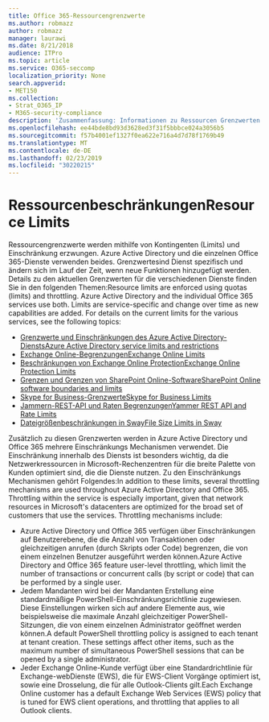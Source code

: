 ```yaml
---
title: Office 365-Ressourcengrenzwerte
ms.author: robmazz
author: robmazz
manager: laurawi
ms.date: 8/21/2018
audience: ITPro
ms.topic: article
ms.service: O365-seccomp
localization_priority: None
search.appverid:
- MET150
ms.collection:
- Strat_O365_IP
- M365-security-compliance
description: 'Zusammenfassung: Informationen zu Ressourcen Grenzwerten für die verschiedenen Anwendungen in Office 365.'
ms.openlocfilehash: ee44bde8bd93d3628ed3f31f5bbbce024a3056b5
ms.sourcegitcommit: f57b4001ef1327f0ea622e716a4d7d78f1769b49
ms.translationtype: MT
ms.contentlocale: de-DE
ms.lasthandoff: 02/23/2019
ms.locfileid: "30220215"
---
```

# <a name="resource-limits"></a><span data-ttu-id="fecb3-103">Ressourcenbeschränkungen</span><span class="sxs-lookup"><span data-stu-id="fecb3-103">Resource Limits</span></span>

<span data-ttu-id="fecb3-p101">Ressourcengrenzwerte werden mithilfe von Kontingenten (Limits) und Einschränkung erzwungen. Azure Active Directory und die einzelnen Office 365-Dienste verwenden beides. Grenzwertesind Dienst spezifisch und ändern sich im Lauf der Zeit, wenn neue Funktionen hinzugefügt werden. Details zu den aktuellen Grenzwerten für die verschiedenen Dienste finden Sie in den folgenden Themen:</span><span class="sxs-lookup"><span data-stu-id="fecb3-p101">Resource limits are enforced using quotas (limits) and throttling. Azure Active Directory and the individual Office 365 services use both. Limits are service-specific and change over time as new capabilities are added. For details on the current limits for the various services, see the following topics:</span></span>
- [<span data-ttu-id="fecb3-108">Grenzwerte und Einschränkungen des Azure Active Directory-Diensts</span><span class="sxs-lookup"><span data-stu-id="fecb3-108">Azure Active Directory service limits and restrictions</span></span>](https://msdn.microsoft.com/en-us/library/azure/dn764971.aspx)
- [<span data-ttu-id="fecb3-109">Exchange Online-Begrenzungen</span><span class="sxs-lookup"><span data-stu-id="fecb3-109">Exchange Online Limits</span></span>](https://technet.microsoft.com/en-us/library/exchange-online-limits.aspx)
- [<span data-ttu-id="fecb3-110">Beschränkungen von Exchange Online Protection</span><span class="sxs-lookup"><span data-stu-id="fecb3-110">Exchange Online Protection Limits</span></span>](https://technet.microsoft.com/en-us/library/exchange-online-protection-limits.aspx)
- [<span data-ttu-id="fecb3-111">Grenzen und Grenzen von SharePoint Online-Software</span><span class="sxs-lookup"><span data-stu-id="fecb3-111">SharePoint Online software boundaries and limits</span></span>](https://support.office.com/article/SharePoint-Online-software-boundaries-and-limits-8F34FF47-B749-408B-ABC0-B605E1F6D498)
- [<span data-ttu-id="fecb3-112">Skype for Business-Grenzwerte</span><span class="sxs-lookup"><span data-stu-id="fecb3-112">Skype for Business Limits</span></span>](https://technet.microsoft.com/en-us/library/skype-for-business-online-limits.aspx)
- [<span data-ttu-id="fecb3-113">Jammern-REST-API und Raten Begrenzungen</span><span class="sxs-lookup"><span data-stu-id="fecb3-113">Yammer REST API and Rate Limits</span></span>](https://developer.yammer.com/docs/rest-api-rate-limits)
- [<span data-ttu-id="fecb3-114">Dateigrößenbeschränkungen in Sway</span><span class="sxs-lookup"><span data-stu-id="fecb3-114">File Size Limits in Sway</span></span>](https://support.office.com/article/File-size-limits-in-Sway-4db21bc6-b42b-499f-9272-66e089db109f)

<span data-ttu-id="fecb3-p102">Zusätzlich zu diesen Grenzwerten werden in Azure Active Directory und Office 365 mehrere Einschränkungs Mechanismen verwendet. Die Einschränkung innerhalb des Diensts ist besonders wichtig, da die Netzwerkressourcen in Microsoft-Rechenzentren für die breite Palette von Kunden optimiert sind, die die Dienste nutzen. Zu den Einschränkungs Mechanismen gehört Folgendes:</span><span class="sxs-lookup"><span data-stu-id="fecb3-p102">In addition to these limits, several throttling mechanisms are used throughout Azure Active Directory and Office 365. Throttling within the service is especially important, given that network resources in Microsoft's datacenters are optimized for the broad set of customers that use the services. Throttling mechanisms include:</span></span>
- <span data-ttu-id="fecb3-118">Azure Active Directory und Office 365 verfügen über Einschränkungen auf Benutzerebene, die die Anzahl von Transaktionen oder gleichzeitigen anrufen (durch Skripts oder Code) begrenzen, die von einem einzelnen Benutzer ausgeführt werden können.</span><span class="sxs-lookup"><span data-stu-id="fecb3-118">Azure Active Directory and Office 365 feature user-level throttling, which limit the number of transactions or concurrent calls (by script or code) that can be performed by a single user.</span></span>
- <span data-ttu-id="fecb3-p103">Jedem Mandanten wird bei der Mandanten Erstellung eine standardmäßige PowerShell-Einschränkungsrichtlinie zugewiesen. Diese Einstellungen wirken sich auf andere Elemente aus, wie beispielsweise die maximale Anzahl gleichzeitiger PowerShell-Sitzungen, die von einem einzelnen Administrator geöffnet werden können.</span><span class="sxs-lookup"><span data-stu-id="fecb3-p103">A default PowerShell throttling policy is assigned to each tenant at tenant creation. These settings affect other items, such as the maximum number of simultaneous PowerShell sessions that can be opened by a single administrator.</span></span>
- <span data-ttu-id="fecb3-121">Jeder Exchange Online-Kunde verfügt über eine Standardrichtlinie für Exchange-webDienste (EWS), die für EWS-Client Vorgänge optimiert ist, sowie eine Drosselung, die für alle Outlook-Clients gilt.</span><span class="sxs-lookup"><span data-stu-id="fecb3-121">Each Exchange Online customer has a default Exchange Web Services (EWS) policy that is tuned for EWS client operations, and throttling that applies to all Outlook clients.</span></span>
